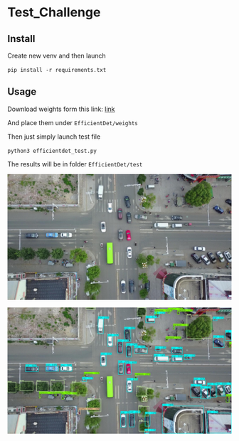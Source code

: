 # Test_Challenge

## Install ##
Create new venv and then launch 

`pip install -r requirements.txt`

## Usage ##

Download weights form this link: [link](https://github.com/zylo117/Yet-Another-Efficient-Pytorch/releases/download/1.2/efficientdet-d8.pth)

And place them under `EfficientDet/weights`

Then just simply launch test file

`python3 efficientdet_test.py`

The results will be in folder `EfficientDet/test`

![Orig](https://github.com/RivkinMikhail/Tech_Challenge/blob/main/image.jpg)

![Detections](https://github.com/RivkinMikhail/Tech_Challenge/blob/main/EfficientDet/test/img_inferred_d8_this_repo_0.jpg)
